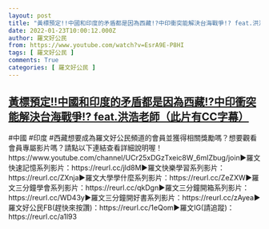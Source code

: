```yaml
---
layout: post
title: "黃標預定!!中國和印度的矛盾都是因為西藏!?中印衝突能解決台海戰爭!? feat.洪浩老師（此片有CC字幕）"
date: 2022-01-23T10:00:12.000Z
author: 羅文好公民
from: https://www.youtube.com/watch?v=EsrA9E-P8HI
tags: [ 羅文好公民 ]
comments: True
categories: [ 羅文好公民 ]
---
```

<!--1642932012000-->
[黃標預定!!中國和印度的矛盾都是因為西藏!?中印衝突能解決台海戰爭!? feat.洪浩老師（此片有CC字幕）](https://www.youtube.com/watch?v=EsrA9E-P8HI)
------

<div>
#中國 #印度 #西藏想要成為羅文好公民頻道的會員並獲得相關獎勵嗎？想要觀看會員專屬影片嗎？請點以下連結查看詳細說明喔！https://www.youtube.com/channel/UCr25xDGzTxeic8W_6mIZbug/join►羅文快速記憶系列影片：https://reurl.cc/jld8M►羅文快樂學習系列影片：https://reurl.cc/ZXnja►羅文大學學什麼系列影片：https://reurl.cc/ZeZXW►羅文三分鐘學會系列影片：https://reurl.cc/qkDgn►羅文三分鐘開箱系列影片：https://reurl.cc/WD43y►羅文三分鐘開好書系列影片：https://reurl.cc/zAyea►羅文好公民FB(趕快來按讚)：https://reurl.cc/1eQom►羅文IG(請追蹤)：https://reurl.cc/a1l93
</div>
